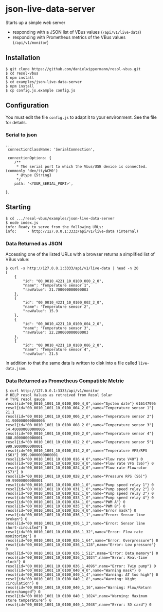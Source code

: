 # json-live-data-server

Starts up a simple web server

  * responding with a JSON list of VBus values (`/api/v1/live-data`)
  * responding with Prometheus metrics of the VBus values (`/api/v1/monitor`)


## Installation

	$ git clone https://github.com/danielwippermann/resol-vbus.git
	$ cd resol-vbus
	$ npm install
	$ cd examples/json-live-data-server
	$ npm install
	$ cp config.js.example config.js


## Configuration

You must edit the file `config.js` to adapt it to your environment. See the file for details.

### Serial to json

	...
	 connectionClassName: 'SerialConnection',
	 
	 connectionOptions: {
        /**
         * The serial port to which the Vbus/USB device is connected. (commonly 'dev/ttyACM0')
         * @type {String}
         */
        path: '<YOUR_SERIAL_PORT>',
	
    },


## Starting

	$ cd .../resol-vbus/examples/json-live-data-server
	$ node index.js
	info: Ready to serve from the following URLs:
	info:     - http://127.0.0.1:3333/api/v1/live-data (internal)
    

### Data Returned as JSON
Accessing one of the listed URLs with a browser returns a simplified list of VBus value:

	$ curl -s http://127.0.0.1:3333/api/v1/live-data | head -n 20
	[
	    {
	        "id": "00_0010_4221_10_0100_000_2_0",
	        "name": "Temperature sensor 1",
	        "rawValue": 21.700000000000003
	    },
	    {
	        "id": "00_0010_4221_10_0100_002_2_0",
	        "name": "Temperature sensor 2",
	        "rawValue": 15.9
	    },
	    {
	        "id": "00_0010_4221_10_0100_004_2_0",
	        "name": "Temperature sensor 3",
	        "rawValue": 22.200000000000003
	    },
	    {
	        "id": "00_0010_4221_10_0100_006_2_0",
	        "name": "Temperature sensor 4",
	        "rawValue": 21.5

In addition to that the same data is written to disk into a file called `live-data.json`.

### Data Returned as Prometheus Compatible Metric

```
$ curl http://127.0.0.1:3333/api/v1/monitor
# HELP resol Values as retreived from Resol Solar
# TYPE resol gauge
resol{id="00_0010_1001_10_0100_000_4_0",name="System date"} 616147995
resol{id="00_0010_1001_10_0100_004_2_0",name="Temperature sensor 1"} 21.1
resol{id="00_0010_1001_10_0100_006_2_0",name="Temperature sensor 2"} 51.900000000000006
resol{id="00_0010_1001_10_0100_008_2_0",name="Temperature sensor 3"} 54.400000000000006
resol{id="00_0010_1001_10_0100_010_2_0",name="Temperature sensor 4"} 888.8000000000001
resol{id="00_0010_1001_10_0100_012_2_0",name="Temperature sensor 5"} 999.9000000000001
resol{id="00_0010_1001_10_0100_014_2_0",name="Temperature VFS/RPS (S6)"} 999.9000000000001
resol{id="00_0010_1001_10_0100_016_4_0",name="Flow rate V40"} 0
resol{id="00_0010_1001_10_0100_020_4_0",name="Flow rate VFS (S6)"} 0
resol{id="00_0010_1001_10_0100_024_4_0",name="Flow rate Flowrotor (S7)"} 0
resol{id="00_0010_1001_10_0100_028_2_0",name="Pressure RPS (S6)"} 99.99000000000001
resol{id="00_0010_1001_10_0100_030_1_0",name="Pump speed relay 1"} 0
resol{id="00_0010_1001_10_0100_031_1_0",name="Pump speed relay 2"} 0
resol{id="00_0010_1001_10_0100_032_1_0",name="Pump speed relay 3"} 0
resol{id="00_0010_1001_10_0100_033_1_0",name="Pump speed relay 4"} 0
resol{id="00_0010_1001_10_0100_034_1_0",name="PWM A"} 0
resol{id="00_0010_1001_10_0100_035_1_0",name="PWM B"} 0
resol{id="00_0010_1001_10_0100_036_4_0",name="Error mask"} 0
resol{id="00_0010_1001_10_0100_036_1_1",name="Error: Sensor line broken"} 0
resol{id="00_0010_1001_10_0100_036_1_2",name="Error: Sensor line short-circuited"} 0
resol{id="00_0010_1001_10_0100_036_1_32",name="Error: Flow rate monitoring"} 0
resol{id="00_0010_1001_10_0100_036_1_64",name="Error: Overpressure"} 0
resol{id="00_0010_1001_10_0100_036_1_128",name="Error: Low pressure"} 0
resol{id="00_0010_1001_10_0100_036_1_512",name="Error: Data memory"} 0
resol{id="00_0010_1001_10_0100_036_1_1024",name="Error: Real-time clock"} 0
resol{id="00_0010_1001_10_0100_036_1_4096",name="Error: Twin pump"} 0
resol{id="00_0010_1001_10_0100_040_4_0",name="Warning mask"} 0
resol{id="00_0010_1001_10_0100_040_1_4",name="Warning: ΔT too high"} 0
resol{id="00_0010_1001_10_0100_040_1_8",name="Warning: Night circulation"} 0
resol{id="00_0010_1001_10_0100_040_1_16",name="Warning: Flow/Return interchanged"} 0
resol{id="00_0010_1001_10_0100_040_1_1024",name="Warning: Maximum store temperature"} 0
resol{id="00_0010_1001_10_0100_040_1_2048",name="Error: SD card"} 0
```
